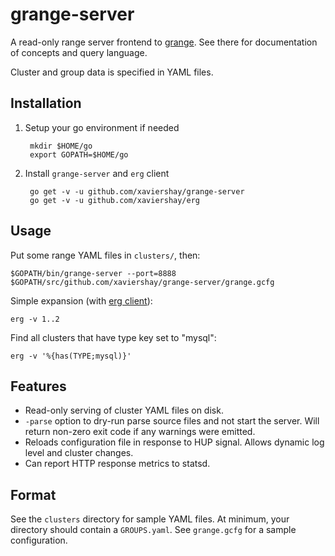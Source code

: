 grange-server
=============

A read-only range server frontend to
[grange](https://github.com/xaviershay/grange). See there for documentation of
concepts and query language.

Cluster and group data is specified in YAML files.


Installation
-----

1. Setup your go environment if needed

        mkdir $HOME/go
        export GOPATH=$HOME/go

2. Install `grange-server` and `erg` client

        go get -v -u github.com/xaviershay/grange-server
        go get -v -u github.com/xaviershay/erg

Usage
-----

Put some range YAML files in `clusters/`, then:

    $GOPATH/bin/grange-server --port=8888 $GOPATH/src/github.com/xaviershay/grange-server/grange.gcfg

Simple expansion (with [erg client](https://github.com/xaviershay/erg)):

    erg -v 1..2

Find all clusters that have type key set to "mysql":

    erg -v '%{has(TYPE;mysql)}'

Features
--------

* Read-only serving of cluster YAML files on disk.
* `-parse` option to dry-run parse source files and not start the server. Will
  return non-zero exit code if any warnings were emitted.
* Reloads configuration file in response to HUP signal. Allows dynamic log
  level and cluster changes.
* Can report HTTP response metrics to statsd.

Format
------

See the `clusters` directory for sample YAML files. At minimum, your directory
should contain a `GROUPS.yaml`. See `grange.gcfg` for a sample configuration.
